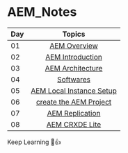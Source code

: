 # AEM_Notes

| Day |   Topics     | 
| ----- | :------------------: |
| 01    |  [ AEM Overview](./01_AEM_Overview.md) |
| 02    |  [ AEM Introduction](./02_AEM_Introduction.md) |
| 03    |  [ AEM Architecture](./03_AEM_Architecture.md) |
| 04    |  [ Softwares ](./04_Softwares.md) |
| 05    |  [ AEM Local Instance Setup](./05_AEM_Instances_Setup.md) |
| 06    |  [ create the AEM Project](./06_AEM_Project_Setup.md) |
| 07    |  [ AEM Replication](./07_Replication&ReverseReplication.md) |
| 08    |  [ AEM CRXDE Lite](./08_CRXDE_Lite.md) |

Keep Learning 🩷👍
